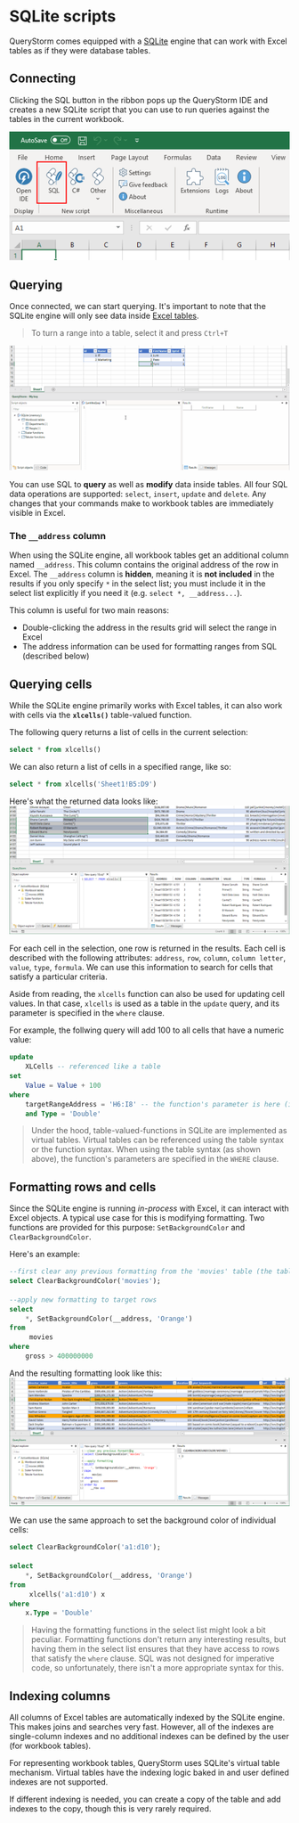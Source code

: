 # SQLite scripts
QueryStorm comes equipped with a [SQLite](https://www.sqlite.org) engine that can work with Excel tables as if they were database tables.

## Connecting
Clicking the SQL button in the ribbon pops up the QueryStorm IDE and creates a new SQLite script that you can use to run queries against the tables in the current workbook.

![Connect to workbook](../../Images/connect_sql.png)

## Querying

Once connected, we can start querying. It's important to note that the SQLite engine will only see data inside [Excel tables](http://www.excel-easy.com/data-analysis/tables.html "Excel tables intro"). 

> To turn a range into a table, select it and press `Ctrl+T`

![Querying with SQLite](../../Images/sql_querying.gif)

You can use SQL to **query** as well as **modify** data inside tables. All four SQL data operations are supported: `select`, `insert`, `update` and `delete`. Any changes that your commands make to workbook tables are immediately visible in Excel. 

### The `__address` column
When using the SQLite engine, all workbook tables get an additional column named `__address`. This column contains the original address of the row in Excel. The `__address` column is **hidden**, meaning it is **not included** in the results if you only specify `*` in the select list; you must include it in the select list explicitly if you need it (e.g. `select *, __address...`).

This column is useful for two main reasons:
- Double-clicking the address in the results grid will select the range in Excel
- The address information can be used for formatting ranges from SQL (described below)

## Querying cells 
While the SQLite engine primarily works with Excel tables, it can also work with cells via the **`xlcells()`** table-valued function. 

The following query returns a list of cells in the current selection:
```sql
select * from xlcells()
``` 
We can also return a list of cells in a specified range, like so:
``` sql
select * from xlcells('Sheet1!B5:D9')
```
Here's what the returned data looks like:
![Cells query](../../Images/xlcells.png)

For each cell in the selection, one row is returned in the results. Each cell is described with the following attributes: `address`, `row`, `column`, `column letter`, `value`, `type`, `formula`. We can use this information to search for cells that satisfy a particular criteria.

Aside from reading, the `xlcells` function can also be used for updating cell values. In that case, `xlcells` is used as a table in the `update` query, and its parameter is specified in the `where` clause. 

For example, the follwing query will add 100 to all cells that have a numeric value:

```sql
update
	XLCells -- referenced like a table
set 	
	Value = Value + 100
where 
	targetRangeAddress = 'H6:I8' -- the function's parameter is here (it's visible in autocomplete)
	and Type = 'Double'
```
> Under the hood, table-valued-functions in SQLite are implemented as virtual tables. Virtual tables can be referenced using the table syntax or the function syntax. When using the table syntax (as shown above), the function's parameters are specified in the `WHERE` clause.


## Formatting rows and cells
Since the SQLite engine is running *in-process* with Excel, it can interact with Excel objects. A typical use case for this is modifying formatting. Two functions are provided for this purpose: `SetBackgroundColor` and `ClearBackgroundColor`.

Here's an example:
``` SQL
--first clear any previous formatting from the 'movies' table (the table name is used as the address)
select ClearBackgroundColor('movies');

--apply new formatting to target rows
select
	*, SetBackgroundColor(__address, 'Orange')
from
	 movies
where
	gross > 400000000
``` 
And the resulting formatting look like this:
![Formatting rows example](../../Images/setbackgroundcolor.png)

We can use the same approach to set the background color of individual cells:

```sql
select ClearBackgroundColor('a1:d10');

select
	*, SetBackgroundColor(__address, 'Orange')
from
	 xlcells('a1:d10') x
where
	x.Type = 'Double'
```

> Having the formatting functions in the select list might look a bit peculiar. Formatting functions don't return any interesting results, but having them in the select list ensures that they have access to rows that satisfy the `where` clause. SQL was not designed for imperative code, so unfortunately, there isn't a more appropriate syntax for this.


## Indexing columns
All columns of Excel tables are automatically indexed by the SQLite engine. This makes joins and searches very fast. However, all of the indexes are single-column indexes and no additional indexes can be defined by the user (for workbook tables). 

For representing workbook tables, QueryStorm uses SQLite's virtual table mechanism. Virtual tables have the indexing logic baked in and user defined indexes are not supported. 

If different indexing is needed, you can create a copy of the table and add indexes to the copy, though this is very rarely required.